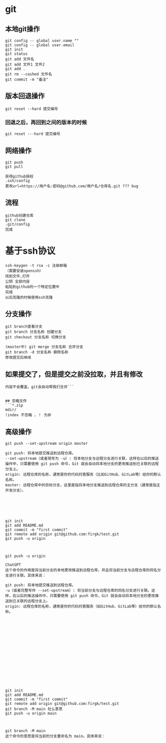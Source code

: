 
# git

## 本地git操作
```
git config -- global user.name ""
git config -- global user.email
git init
git status
git add 文件名
git add 文件1 文件2
git add .
git rm --cashed 文件名
git commit -m "备注"
```

## 版本回退操作

```git log
git reset --hard 提交编号
```


### 回退之后，再回到之间的版本的时候
```git reflog
git reset ---hard 提交编号
```

## 网络操作

```
git push
git pull

获得github授权
.ssh/config
更改url=https://用户名:密码@github.com/用户名/仓库名.git ??? bug
```


## 流程
```
github创建仓库
git clone
.git/config
完成
```


# 基于ssh协议
```
ssh-keygen -t rsa -c 注册邮箱
（需要安装openssh）
找到文件,打开
公钥 全部内容
粘贴到github的一个特定位置中
完成
以后克隆的时候使用ssh克隆
```

## 分支操作
```
git branch查看分支
git branch 分支名称 创建分支
git checkout 分支名称 切换分支

(master中) git merge 分支名称 合并分支
git branch -d 分支名称 删除名称
修改提交后继续
```


## 如果提交了，但是提交之前没拉取，并且有修改
```仍然可以git pull
内容不会覆盖，git会自动帮我们合并```


## 忽略文件
```*.zip
mdir/
!index 不忽略 ，！ 为非
```



## 高级操作


```
git push --set-upstream origin master

git push: 将本地提交推送到远程仓库。
--set-upstream（或者简写为 -u）: 将本地分支与远程分支进行关联，这样在以后的推送操作中，只需要使用 git push 命令，Git 就会自动将本地分支的更改推送到已关联的远程分支上。
origin: 远程仓库的名称，通常是你的代码托管服务（比如GitHub、GitLab等）给你的默认名称。
master: 远程仓库中的目标分支，这里是指将本地分支推送到远程仓库的主分支（通常是指主开发分支）。






git init
git add README.md
git commit -m "first commit"
git remote add origin git@github.com:firgk/test.git
git push -u origin



git push -u origin

ChatGPT
这个命令的作用是将当前分支的本地更改推送到远程仓库，并且将当前分支与远程仓库的同名分支进行关联。具体来说：

git push: 将本地提交推送到远程仓库。
-u（或者完整写作 --set-upstream）: 将当前分支与远程仓库的同名分支进行关联。这样，在以后的推送操作中，只需要使用 git push 命令，Git 就会自动将本地分支的更改推送到已关联的远程分支上。
origin: 远程仓库的名称，通常是你的代码托管服务（如GitHub、GitLab等）给你的默认名称。

















git init
git add README.md
git commit -m "first commit"
git remote add origin git@github.com:firgk/test.git
git branch -M main 社么意思
git push -u origin main



git branch -M main 
这个命令的意思是将当前的分支重命名为 main。具体来说：





```



